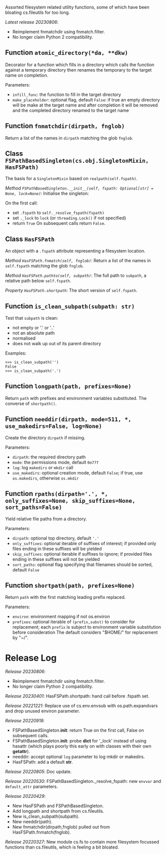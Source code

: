 Assorted filesystem related utility functions,
some of which have been bloating cs.fileutils for too long.

*Latest release 20230806*:
* Reimplement fnmatchdir using fnmatch.filter.
* No longer claim Python 2 compatibility.

## Function `atomic_directory(*da, **dkw)`

Decorator for a function which fills in a directory
which calls the function against a temporary directory
then renames the temporary to the target name on completion.

Parameters:
* `infill_func`: the function to fill in the target directory
* `make_placeholder`: optional flag, default `False`:
  if true an empty directory will be make at the target name
  and after completion it will be removed and the completed
  directory renamed to the target name

## Function `fnmatchdir(dirpath, fnglob)`

Return a list of the names in `dirpath` matching the glob `fnglob`.

## Class `FSPathBasedSingleton(cs.obj.SingletonMixin, HasFSPath)`

The basis for a `SingletonMixin` based on `realpath(self.fspath)`.

*Method `FSPathBasedSingleton.__init__(self, fspath: Optional[str] = None, lock=None)`*:
Initialise the singleton:

On the first call:
- set `.fspath` to `self._resolve_fspath(fspath)`
- set `._lock` to `lock` (or `threading.Lock()` if not specified)
- return `True`
On subsequent calls return `False`.

## Class `HasFSPath`

An object with a `.fspath` attribute representing a filesystem location.

*Method `HasFSPath.fnmatch(self, fnglob)`*:
Return a list of the names in `self.fspath` matching the glob `fnglob`.

*Method `HasFSPath.pathto(self, subpath)`*:
The full path to `subpath`, a relative path below `self.fspath`.

*Property `HasFSPath.shortpath`*:
The short version of `self.fspath`.

## Function `is_clean_subpath(subpath: str)`

Test that `subpath` is clean:
- not empty or '.' or '..'
- not an absolute path
- normalised
- does not walk up out of its parent directory

Examples:

    >>> is_clean_subpath('')
    False
    >>> is_clean_subpath('.')

## Function `longpath(path, prefixes=None)`

Return `path` with prefixes and environment variables substituted.
The converse of `shortpath()`.

## Function `needdir(dirpath, mode=511, *, use_makedirs=False, log=None)`

Create the directory `dirpath` if missing.

Parameters:
* `dirpath`: the required directory path
* `mode`: the permissions mode, default `0o777`
* `log`: log `makedirs` or `mkdir` call
* `use_makedirs`: optional creation mode, default `False`;
  if true, use `os.makedirs`, otherwise `os.mkdir`

## Function `rpaths(dirpath='.', *, only_suffixes=None, skip_suffixes=None, sort_paths=False)`

Yield relative file paths from a directory.

Parameters:
* `dirpath`: optional top directory, default `'.'`
* `only_suffixes`: optional iterable of suffixes of interest;
  if provided only files ending in these suffixes will be yielded
* `skip_suffixes`: optional iterable if suffixes to ignore;
  if provided files ending in these suffixes will not be yielded
* `sort_paths`: optional flag specifying that filenames should be sorted,
  default `False`

## Function `shortpath(path, prefixes=None)`

Return `path` with the first matching leading prefix replaced.

Parameters:
* `environ`: environment mapping if not os.environ
* `prefixes`: optional iterable of `(prefix,subst)` to consider for replacement;
  each `prefix` is subject to environment variable
  substitution before consideration
  The default considers "$HOME/" for replacement by "~/".

# Release Log



*Release 20230806*:
* Reimplement fnmatchdir using fnmatch.filter.
* No longer claim Python 2 compatibility.

*Release 20230401*:
HasFSPath.shortpath: hand call before .fspath set.

*Release 20221221*:
Replace use of cs.env.envsub with os.path.expandvars and drop unused environ parameter.

*Release 20220918*:
* FSPathBasedSingleton.__init__: return True on the first call, False on subsequent calls.
* FSPathBasedSingleton.__init__: probe __dict__ for '_lock' instead of using hasattr (which plays poorly this early on with classes with their own __getattr__).
* needdir: accept optional `log` parameter to log mkdir or makedirs.
* HasFSPath: add a default __str__.

*Release 20220805*:
Doc update.

*Release 20220530*:
FSPathBasedSingleton._resolve_fspath: new `envvar` and `default_attr` parameters.

*Release 20220429*:
* New HasFSPath and FSPathBasedSingleton.
* Add longpath and shortpath from cs.fileutils.
* New is_clean_subpath(subpath).
* New needdir(path).
* New fnmatchdir(dirpath,fnglob) pulled out from HasFSPath.fnmatch(fnglob).

*Release 20220327*:
New module cs.fs to contain more filesystem focussed functions than cs.fileutils, which is feeling a bit bloated.
